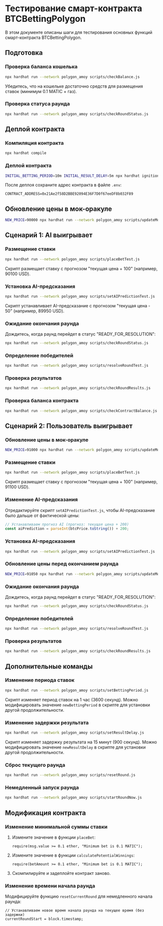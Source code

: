 # Тестирование смарт-контракта BTCBettingPolygon

В этом документе описаны шаги для тестирования основных функций смарт-контракта BTCBettingPolygon.

## Подготовка

### Проверка баланса кошелька

```bash
npx hardhat run --network polygon_amoy scripts/checkBalance.js
```

Убедитесь, что на кошельке достаточно средств для размещения ставок (минимум 0.1 MATIC + газ).

### Проверка статуса раунда

```bash
npx hardhat run --network polygon_amoy scripts/checkRoundStatus.js
```

## Деплой контракта

### Компиляция контракта

```bash
npx hardhat compile
```

### Деплой контракта

```bash
INITIAL_BETTING_PERIOD=10m INITIAL_RESULT_DELAY=5m npx hardhat ignition deploy ./ignition/modules/deployWithMockDynamicV2.js --network polygon_amoy
```

После деплоя сохраните адрес контракта в файле `.env`:

```
CONTRACT_ADDRESS=0x21Ae2f58D2BBE92094E36F7D0f67eeDF8b032F89
```

## Обновление цены в мок-оракуле

```bash
NEW_PRICE=90000 npx hardhat run --network polygon_amoy scripts/updateMockPrice.js
```

## Сценарий 1: AI выигрывает

### Размещение ставки

```bash
npx hardhat run --network polygon_amoy scripts/placeBetTest.js
```

Скрипт размещает ставку с прогнозом "текущая цена + 100" (например, 90100 USD).

### Установка AI-предсказания

```bash
npx hardhat run --network polygon_amoy scripts/setAIPredictionTest.js
```

Скрипт устанавливает AI-предсказание с прогнозом "текущая цена - 50" (например, 89950 USD).

### Ожидание окончания раунда

Дождитесь, когда раунд перейдет в статус "READY_FOR_RESOLUTION":

```bash
npx hardhat run --network polygon_amoy scripts/checkRoundStatus.js
```

### Определение победителей

```bash
npx hardhat run --network polygon_amoy scripts/resolveRoundTest.js
```

### Проверка результатов

```bash
npx hardhat run --network polygon_amoy scripts/checkRoundResults.js
```

### Проверка баланса контракта

```bash
npx hardhat run --network polygon_amoy scripts/checkContractBalance.js
```

## Сценарий 2: Пользователь выигрывает

### Обновление цены в мок-оракуле

```bash
NEW_PRICE=91000 npx hardhat run --network polygon_amoy scripts/updateMockPrice.js
```

### Размещение ставки

```bash
npx hardhat run --network polygon_amoy scripts/placeBetTest.js
```

Скрипт размещает ставку с прогнозом "текущая цена + 100" (например, 91100 USD).

### Изменение AI-предсказания

Отредактируйте скрипт `setAIPredictionTest.js`, чтобы AI-предсказание было дальше от фактической цены:

```javascript
// Устанавливаем прогноз AI (прогноз: текущая цена + 200)
const aiPrediction = parseInt(btcPrice.toString()) + 200;
```

### Установка AI-предсказания

```bash
npx hardhat run --network polygon_amoy scripts/setAIPredictionTest.js
```

### Обновление цены перед окончанием раунда

```bash
NEW_PRICE=91050 npx hardhat run --network polygon_amoy scripts/updateMockPrice.js
```

### Ожидание окончания раунда

Дождитесь, когда раунд перейдет в статус "READY_FOR_RESOLUTION":

```bash
npx hardhat run --network polygon_amoy scripts/checkRoundStatus.js
```

### Определение победителей

```bash
npx hardhat run --network polygon_amoy scripts/resolveRoundTest.js
```

### Проверка результатов

```bash
npx hardhat run --network polygon_amoy scripts/checkRoundResults.js
```

## Дополнительные команды

### Изменение периода ставок

```bash
npx hardhat run --network polygon_amoy scripts/setBettingPeriod.js
```

Скрипт изменяет период ставок на 1 час (3600 секунд). Можно модифицировать значение `newBettingPeriod` в скрипте для установки другой продолжительности.

### Изменение задержки результата

```bash
npx hardhat run --network polygon_amoy scripts/setResultDelay.js
```

Скрипт изменяет задержку результата на 15 минут (900 секунд). Можно модифицировать значение `newResultDelay` в скрипте для установки другой продолжительности.

### Сброс текущего раунда

```bash
npx hardhat run --network polygon_amoy scripts/resetRound.js
```

### Немедленный запуск раунда

```bash
npx hardhat run --network polygon_amoy scripts/startRoundNow.js
```

## Модификация контракта

### Изменение минимальной суммы ставки

1. Измените значение в функции `placeBet`:

   ```solidity
   require(msg.value >= 0.1 ether, "Minimum bet is 0.1 MATIC");
   ```

2. Измените значение в функции `calculatePotentialWinnings`:

   ```solidity
   require(betAmount >= 0.1 ether, "Minimum bet is 0.1 MATIC");
   ```

3. Скомпилируйте и задеплойте контракт заново.

### Изменение времени начала раунда

Модифицируйте функцию `resetCurrentRound` для немедленного начала раунда:

```solidity
// Устанавливаем новое время начала раунда на текущее время (без задержки)
currentRoundStart = block.timestamp;
```
